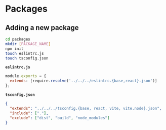 # Packages

## Adding a new package

```bash
cd packages
mkdir [PACKAGE_NAME]
npm init
touch eslintrc.js
touch tsconfig.json
```

**`eslintrc.js`**

```js
module.exports = {
  extends: [require.resolve('../../../eslintrc.{base,react}.json')]
};
```

**`tsconfig.json`**

```json
{
  "extends": "../../../tsconfig.{base, react, vite, vite.node}.json",
  "include": ["."],
  "exclude": ["dist", "build", "node_modules"]
}
```
